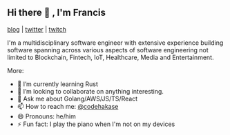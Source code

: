 ## Hi there 👋 , I'm Francis

[blog](https://hakaselogs.me) | [twitter](https://twitter.com/codehakase) | [twitch](https://twitch.com/codehakase) 

I'm a multidisciplinary software engineer with extensive experience building software spanning across various aspects of software engineering not limited to Blockchain, Fintech, IoT, Healthcare, Media and Entertainment.

More:

- 🌱  I’m currently learning Rust
- 👯  I’m looking to collaborate on anything interesting.
- 💬  Ask me about Golang/AWS/JS/TS/React
- 📫  How to reach me: [@codehakase](https://twitter.com/codehakase)
- 😄  Pronouns: he/him
- ⚡  Fun fact: I play the piano when I'm not on my devices
